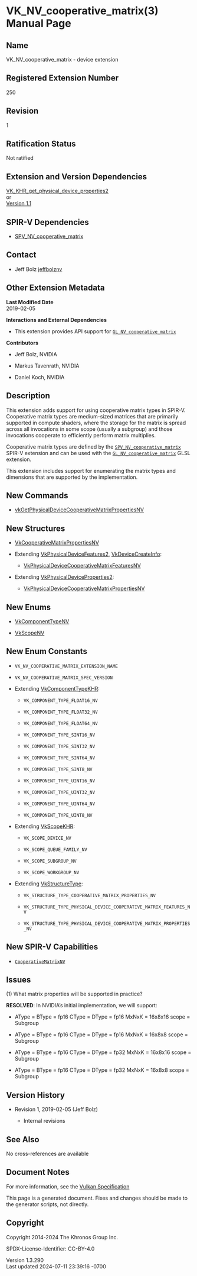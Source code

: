 # VK_NV_cooperative_matrix(3) Manual Page

## Name

VK_NV_cooperative_matrix - device extension



## <a href="#_registered_extension_number" class="anchor"></a>Registered Extension Number

250

## <a href="#_revision" class="anchor"></a>Revision

1

## <a href="#_ratification_status" class="anchor"></a>Ratification Status

Not ratified

## <a href="#_extension_and_version_dependencies" class="anchor"></a>Extension and Version Dependencies

[VK_KHR_get_physical_device_properties2](https://registry.khronos.org/vulkan/specs/1.3-extensions/man/html/VK_KHR_get_physical_device_properties2.html)  
or  
[Version 1.1](#versions-1.1)  

## <a href="#_spir_v_dependencies" class="anchor"></a>SPIR-V Dependencies

- [SPV_NV_cooperative_matrix](https://htmlpreview.github.io/?https://github.com/KhronosGroup/SPIRV-Registry/blob/main/extensions/NV/SPV_NV_cooperative_matrix.html)

## <a href="#_contact" class="anchor"></a>Contact

- Jeff Bolz <a
  href="https://github.com/KhronosGroup/Vulkan-Docs/issues/new?body=%5BVK_NV_cooperative_matrix%5D%20@jeffbolznv%0A*Here%20describe%20the%20issue%20or%20question%20you%20have%20about%20the%20VK_NV_cooperative_matrix%20extension*"
  target="_blank" rel="nofollow noopener"><em></em>jeffbolznv</a>

## <a href="#_other_extension_metadata" class="anchor"></a>Other Extension Metadata

**Last Modified Date**  
2019-02-05

**Interactions and External Dependencies**  
- This extension provides API support for
  [`GL_NV_cooperative_matrix`](https://github.com/KhronosGroup/GLSL/blob/main/extensions/nv/GLSL_NV_cooperative_matrix.txt)

**Contributors**  
- Jeff Bolz, NVIDIA

- Markus Tavenrath, NVIDIA

- Daniel Koch, NVIDIA

## <a href="#_description" class="anchor"></a>Description

This extension adds support for using cooperative matrix types in
SPIR-V. Cooperative matrix types are medium-sized matrices that are
primarily supported in compute shaders, where the storage for the matrix
is spread across all invocations in some scope (usually a subgroup) and
those invocations cooperate to efficiently perform matrix multiplies.

Cooperative matrix types are defined by the
[`SPV_NV_cooperative_matrix`](https://htmlpreview.github.io/?https://github.com/KhronosGroup/SPIRV-Registry/blob/main/extensions/NV/SPV_NV_cooperative_matrix.html)
SPIR-V extension and can be used with the
[`GL_NV_cooperative_matrix`](https://github.com/KhronosGroup/GLSL/blob/main/extensions/nv/GLSL_NV_cooperative_matrix.txt)
GLSL extension.

This extension includes support for enumerating the matrix types and
dimensions that are supported by the implementation.

## <a href="#_new_commands" class="anchor"></a>New Commands

- [vkGetPhysicalDeviceCooperativeMatrixPropertiesNV](https://registry.khronos.org/vulkan/specs/1.3-extensions/man/html/vkGetPhysicalDeviceCooperativeMatrixPropertiesNV.html)

## <a href="#_new_structures" class="anchor"></a>New Structures

- [VkCooperativeMatrixPropertiesNV](https://registry.khronos.org/vulkan/specs/1.3-extensions/man/html/VkCooperativeMatrixPropertiesNV.html)

- Extending [VkPhysicalDeviceFeatures2](https://registry.khronos.org/vulkan/specs/1.3-extensions/man/html/VkPhysicalDeviceFeatures2.html),
  [VkDeviceCreateInfo](https://registry.khronos.org/vulkan/specs/1.3-extensions/man/html/VkDeviceCreateInfo.html):

  - [VkPhysicalDeviceCooperativeMatrixFeaturesNV](https://registry.khronos.org/vulkan/specs/1.3-extensions/man/html/VkPhysicalDeviceCooperativeMatrixFeaturesNV.html)

- Extending
  [VkPhysicalDeviceProperties2](https://registry.khronos.org/vulkan/specs/1.3-extensions/man/html/VkPhysicalDeviceProperties2.html):

  - [VkPhysicalDeviceCooperativeMatrixPropertiesNV](https://registry.khronos.org/vulkan/specs/1.3-extensions/man/html/VkPhysicalDeviceCooperativeMatrixPropertiesNV.html)

## <a href="#_new_enums" class="anchor"></a>New Enums

- [VkComponentTypeNV](https://registry.khronos.org/vulkan/specs/1.3-extensions/man/html/VkComponentTypeNV.html)

- [VkScopeNV](https://registry.khronos.org/vulkan/specs/1.3-extensions/man/html/VkScopeNV.html)

## <a href="#_new_enum_constants" class="anchor"></a>New Enum Constants

- `VK_NV_COOPERATIVE_MATRIX_EXTENSION_NAME`

- `VK_NV_COOPERATIVE_MATRIX_SPEC_VERSION`

- Extending [VkComponentTypeKHR](https://registry.khronos.org/vulkan/specs/1.3-extensions/man/html/VkComponentTypeKHR.html):

  - `VK_COMPONENT_TYPE_FLOAT16_NV`

  - `VK_COMPONENT_TYPE_FLOAT32_NV`

  - `VK_COMPONENT_TYPE_FLOAT64_NV`

  - `VK_COMPONENT_TYPE_SINT16_NV`

  - `VK_COMPONENT_TYPE_SINT32_NV`

  - `VK_COMPONENT_TYPE_SINT64_NV`

  - `VK_COMPONENT_TYPE_SINT8_NV`

  - `VK_COMPONENT_TYPE_UINT16_NV`

  - `VK_COMPONENT_TYPE_UINT32_NV`

  - `VK_COMPONENT_TYPE_UINT64_NV`

  - `VK_COMPONENT_TYPE_UINT8_NV`

- Extending [VkScopeKHR](https://registry.khronos.org/vulkan/specs/1.3-extensions/man/html/VkScopeKHR.html):

  - `VK_SCOPE_DEVICE_NV`

  - `VK_SCOPE_QUEUE_FAMILY_NV`

  - `VK_SCOPE_SUBGROUP_NV`

  - `VK_SCOPE_WORKGROUP_NV`

- Extending [VkStructureType](https://registry.khronos.org/vulkan/specs/1.3-extensions/man/html/VkStructureType.html):

  - `VK_STRUCTURE_TYPE_COOPERATIVE_MATRIX_PROPERTIES_NV`

  - `VK_STRUCTURE_TYPE_PHYSICAL_DEVICE_COOPERATIVE_MATRIX_FEATURES_NV`

  - `VK_STRUCTURE_TYPE_PHYSICAL_DEVICE_COOPERATIVE_MATRIX_PROPERTIES_NV`

## <a href="#_new_spir_v_capabilities" class="anchor"></a>New SPIR-V Capabilities

- <a
  href="https://registry.khronos.org/vulkan/specs/1.3-extensions/html/vkspec.html#spirvenv-capabilities-table-CooperativeMatrixNV"
  target="_blank" rel="noopener"><code>CooperativeMatrixNV</code></a>

## <a href="#_issues" class="anchor"></a>Issues

\(1\) What matrix properties will be supported in practice?

**RESOLVED**: In NVIDIA’s initial implementation, we will support:

- AType = BType = fp16 CType = DType = fp16 MxNxK = 16x8x16 scope =
  Subgroup

- AType = BType = fp16 CType = DType = fp16 MxNxK = 16x8x8 scope =
  Subgroup

- AType = BType = fp16 CType = DType = fp32 MxNxK = 16x8x16 scope =
  Subgroup

- AType = BType = fp16 CType = DType = fp32 MxNxK = 16x8x8 scope =
  Subgroup

## <a href="#_version_history" class="anchor"></a>Version History

- Revision 1, 2019-02-05 (Jeff Bolz)

  - Internal revisions

## <a href="#_see_also" class="anchor"></a>See Also

No cross-references are available

## <a href="#_document_notes" class="anchor"></a>Document Notes

For more information, see the <a
href="https://registry.khronos.org/vulkan/specs/1.3-extensions/html/vkspec.html#VK_NV_cooperative_matrix"
target="_blank" rel="noopener">Vulkan Specification</a>

This page is a generated document. Fixes and changes should be made to
the generator scripts, not directly.

## <a href="#_copyright" class="anchor"></a>Copyright

Copyright 2014-2024 The Khronos Group Inc.

SPDX-License-Identifier: CC-BY-4.0

Version 1.3.290  
Last updated 2024-07-11 23:39:16 -0700
